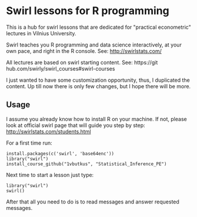 # Swirl lessons for R programming

This is a hub for swirl lessons that are dedicated for "practical econometric" lectures in Vilnius University.

Swirl teaches you R programming and data science interactively, at your own pace, and right in the R console.
See: http://swirlstats.com/

All lectures are based on swirl starting content. See: 
https://git hub.com/swirly/swirl_courses#swirl-courses

I just wanted to have some customization opportunity, thus, I duplicated the content.
Up till now there is only few changes, but I hope there will be more.

## Usage

I assume you already know how to install R on your machine. 
If not, please look at official swirl page that will guide you step by step: 
http://swirlstats.com/students.html 

For a first time run:
```
install.packages(c('swirl', 'base64enc'))
library("swirl")
install_course_github("1vbutkus", "Statistical_Inference_PE")
```

Next time to start a lesson just type:
```
library("swirl")
swirl()
```

After that all you need to do is to read messages and answer requested messages.







